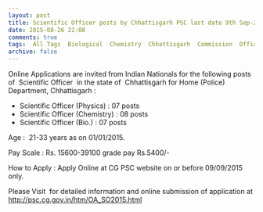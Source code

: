 ```yaml
---
layout: post
title: Scientific Officer posts by Chhattisgarh PSC last date 9th Sep-2015   
date: 2015-08-26 22:08
comments: true
tags:  All Tags  Biological  Chemistry  Chhattisgarh  Commission  Officer  Online  Physics  PSC  Scientific 
archive: false
---
```

Online Applications are invited from Indian Nationals for the following posts of  Scientific Officer  in the state of  Chhattisgarh for Home (Police) Department, Chhattisgarh :

- Scientific Officer (Physics) : 07 posts  
- Scientific Officer (Chemistry) : 08 posts 
- Scientific Officer (Bio.) : 07 posts 

Age :  21-33 years as on 01/01/2015.

Pay Scale : Rs. 15600-39100 grade pay Rs.5400/- 

 
How to Apply : Apply Online at CG PSC website on or before 09/09/2015 only.

Please Visit  for detailed information and online submission of application at <http://psc.cg.gov.in/htm/OA_SO2015.html>
